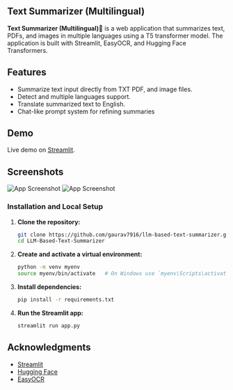 ## Text Summarizer (Multilingual)

**Text Summarizer (Multilingual)📝** is a web application that summarizes text, PDFs, and images in multiple languages using a T5 transformer model. The application is built with Streamlit, EasyOCR, and Hugging Face Transformers.

## Features

- Summarize text input directly from TXT PDF, and image files.
- Detect and multiple languages support.
- Translate summarized text to English.
- Chat-like prompt system for refining summaries

## Demo

Live demo on [Streamlit](https://textsummarizer-based-on-llm.streamlit.app/).

## Screenshots

![App Screenshot](https://github.com/gaurav7916/LLM-Based-Text-Summarizer/blob/main/LLM1.png)
![App Screenshot](https://github.com/gaurav7916/LLM-Based-Text-Summarizer/blob/main/LLM2.png)

### Installation and Local Setup

1. **Clone the repository:**

   ```sh
   git clone https://github.com/gaurav7916/llm-based-text-summarizer.git
   cd LLM-Based-Text-Summarizer
   ```

2. **Create and activate a virtual environment:**

   ```sh
   python -m venv myenv
   source myenv/bin/activate   # On Windows use `myenv\Scripts\activate`
   ```

3. **Install dependencies:**

   ```sh
   pip install -r requirements.txt
   ```

4. **Run the Streamlit app:**

   ```sh
   streamlit run app.py
   ```


## Acknowledgments

- [Streamlit](https://streamlit.io)
- [Hugging Face](https://huggingface.co)
- [EasyOCR](https://github.com/JaidedAI/EasyOCR)

